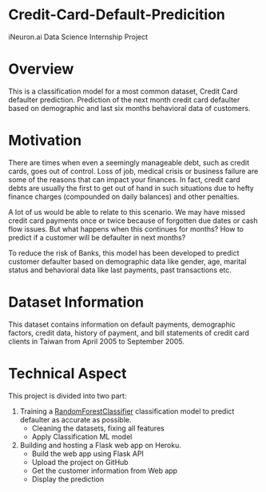 # Credit-Card-Default-Predicition

iNeuron.ai Data Science Internship Project


# Overview
This is a classification model for a most common dataset, Credit Card defaulter prediction. Prediction of the next month credit card defaulter based on demographic and last six months behavioral data of customers.

# Motivation
There are times when even a seemingly manageable debt, such as credit cards, goes out of control. Loss of job, medical crisis or business failure are some of the reasons that can impact your finances. In fact, credit card debts are usually the first to get out of hand in such situations due to hefty finance charges (compounded on daily balances) and other penalties.

A lot of us would be able to relate to this scenario. We may have missed credit card payments once or twice because of forgotten due dates or cash flow issues. But what happens when this continues for months? How to predict if a customer will be defaulter in next months?

To reduce the risk of Banks, this model has been developed to predict customer defaulter based on demographic data like gender, age, marital status and behavioral data like last payments, past transactions etc.

# Dataset Information
This dataset contains information on default payments, demographic factors, credit data, history of payment, and bill statements of credit card clients in Taiwan from April 2005 to September 2005.

# Technical Aspect
This project is divided into two part:
<ol dir="auto">
<li>Training a <a href="https://scikit-learn.org/stable/modules/generated/sklearn.ensemble.RandomForestClassifier.html" rel="nofollow">RandomForestClassifier</a> classification model to predict defaulter as accurate as possible.
<ul dir="auto">
<li>Cleaning the datasets, fixing all features</li>
<li>Apply Classification ML model</li>
</ul>
</li>
<li>Building and hosting a Flask web app on Heroku.
<ul dir="auto">
<li>Build the web app using Flask API</li>
<li>Upload the project on GitHub</li>
<li>Get the customer information from Web app</li>
<li>Display the prediction</li>
</ul>
</li>
</ol>
